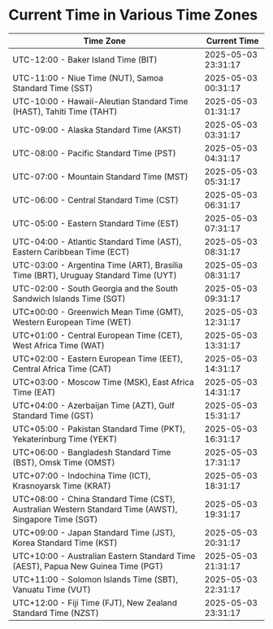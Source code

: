 # Current Time in Various Time Zones

| Time Zone | Current Time |
|-----------|--------------|
| UTC-12:00 - Baker Island Time (BIT) | 2025-05-03 23:31:17 |
| UTC-11:00 - Niue Time (NUT), Samoa Standard Time (SST) | 2025-05-03 00:31:17 |
| UTC-10:00 - Hawaii-Aleutian Standard Time (HAST), Tahiti Time (TAHT) | 2025-05-03 01:31:17 |
| UTC-09:00 - Alaska Standard Time (AKST) | 2025-05-03 03:31:17 |
| UTC-08:00 - Pacific Standard Time (PST) | 2025-05-03 04:31:17 |
| UTC-07:00 - Mountain Standard Time (MST) | 2025-05-03 05:31:17 |
| UTC-06:00 - Central Standard Time (CST) | 2025-05-03 06:31:17 |
| UTC-05:00 - Eastern Standard Time (EST) | 2025-05-03 07:31:17 |
| UTC-04:00 - Atlantic Standard Time (AST), Eastern Caribbean Time (ECT) | 2025-05-03 08:31:17 |
| UTC-03:00 - Argentina Time (ART), Brasília Time (BRT), Uruguay Standard Time (UYT) | 2025-05-03 08:31:17 |
| UTC-02:00 - South Georgia and the South Sandwich Islands Time (SGT) | 2025-05-03 09:31:17 |
| UTC±00:00 - Greenwich Mean Time (GMT), Western European Time (WET) | 2025-05-03 12:31:17 |
| UTC+01:00 - Central European Time (CET), West Africa Time (WAT) | 2025-05-03 13:31:17 |
| UTC+02:00 - Eastern European Time (EET), Central Africa Time (CAT) | 2025-05-03 14:31:17 |
| UTC+03:00 - Moscow Time (MSK), East Africa Time (EAT) | 2025-05-03 14:31:17 |
| UTC+04:00 - Azerbaijan Time (AZT), Gulf Standard Time (GST) | 2025-05-03 15:31:17 |
| UTC+05:00 - Pakistan Standard Time (PKT), Yekaterinburg Time (YEKT) | 2025-05-03 16:31:17 |
| UTC+06:00 - Bangladesh Standard Time (BST), Omsk Time (OMST) | 2025-05-03 17:31:17 |
| UTC+07:00 - Indochina Time (ICT), Krasnoyarsk Time (KRAT) | 2025-05-03 18:31:17 |
| UTC+08:00 - China Standard Time (CST), Australian Western Standard Time (AWST), Singapore Time (SGT) | 2025-05-03 19:31:17 |
| UTC+09:00 - Japan Standard Time (JST), Korea Standard Time (KST) | 2025-05-03 20:31:17 |
| UTC+10:00 - Australian Eastern Standard Time (AEST), Papua New Guinea Time (PGT) | 2025-05-03 21:31:17 |
| UTC+11:00 - Solomon Islands Time (SBT), Vanuatu Time (VUT) | 2025-05-03 22:31:17 |
| UTC+12:00 - Fiji Time (FJT), New Zealand Standard Time (NZST) | 2025-05-03 23:31:17 |
